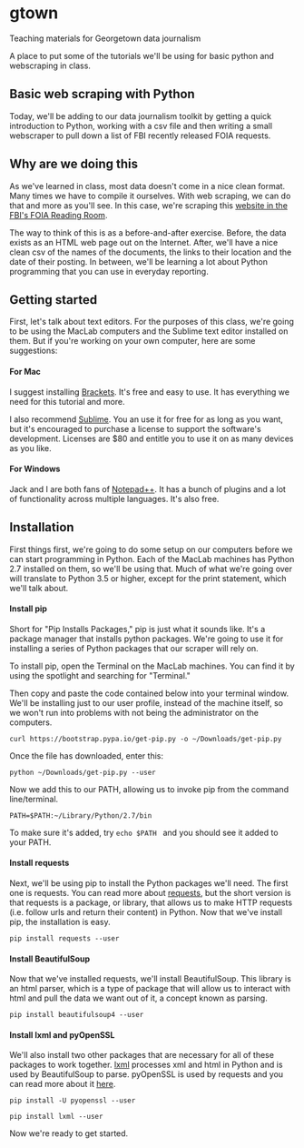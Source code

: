 # gtown
Teaching materials for Georgetown data journalism

A place to put some of the tutorials we'll be using for basic python and webscraping in class. 


## Basic web scraping with Python

Today, we'll be adding to our data journalism toolkit by getting a quick introduction to Python, working with a csv file and then writing a small webscraper to pull down a list of FBI recently released FOIA requests. 

## Why are we doing this

As we've learned in class, most data doesn't come in a nice clean format. Many times we have to compile it ourselves. With web scraping, we can do that and more as you'll see. In this case, we're scraping this [website in the FBI's FOIA Reading Room](https://vault.fbi.gov/recently-added). 

The way to think of this is as a before-and-after exercise. Before, the data exists as an HTML web page out on the Internet. After, we'll have a nice clean csv of the names of the documents, the links to their location and the date of their posting. In between, we'll be learning a lot about Python programming that you can use in everyday reporting.

## Getting started 

First, let's talk about text editors. For the purposes of this class, we're going to be using the MacLab computers and the Sublime text editor installed on them. But if you're working on your own computer, here are some suggestions:

#### For Mac

I suggest installing [Brackets](http://brackets.io/). It's free and easy to use. It has everything we need for this tutorial and more.

I also recommend [Sublime](https://www.sublimetext.com/3). You an use it for free for as long as you want, but it's encouraged to purchase a license to support the software's development. Licenses are $80 and entitle you to use it on as many devices as you like. 

#### For Windows 

Jack and I are both fans of [Notepad++](https://notepad-plus-plus.org/). It has a bunch of plugins and a lot of functionality across multiple languages. It's also free.

## Installation 

First things first, we're going to do some setup on our computers before we can start programming in Python. Each of the MacLab machines has Python 2.7 installed on them, so we'll be using that. Much of what we're going over will translate to Python 3.5 or higher, except for the print statement, which we'll talk about. 

#### Install pip

Short for "Pip Installs Packages," pip is just what it sounds like. It's a package manager that installs python packages. We're going to use it for installing a series of Python packages that our scraper will rely on. 

To install pip, open the Terminal on the MacLab machines. You can find it by using the spotlight and searching for "Terminal." 

Then copy and paste the code contained below into your terminal window. We'll be installing just to our user profile, instead of the machine itself, so we won't run into problems with not being the administrator on the computers. 
```
curl https://bootstrap.pypa.io/get-pip.py -o ~/Downloads/get-pip.py
```
Once the file has downloaded, enter this: 
```
python ~/Downloads/get-pip.py --user
```
Now we add this to our PATH, allowing us to invoke pip from the command line/terminal.
```
PATH=$PATH:~/Library/Python/2.7/bin
```
To make sure it's added, try ```echo $PATH ``` and you should see it added to your PATH.

#### Install requests

Next, we'll be using pip to install the Python packages we'll need. The first one is requests. You can read more about [requests](http://docs.python-requests.org/en/master/), but the short version is that requests is a package, or library, that allows us to make HTTP requests (i.e. follow urls and return their content) in Python. Now that we've install pip, the installation is easy. 
```
pip install requests --user
```

#### Install BeautifulSoup
Now that we've installed requests, we'll install BeautifulSoup. This library is an html parser, which is a type of package that will allow us to interact with html and pull the data we want out of it, a concept known as parsing. 
```
pip install beautifulsoup4 --user 
```

#### Install lxml and pyOpenSSL 
We'll also install two other packages that are necessary for all of these packages to work together. [lxml](https://lxml.de/) processes xml and html in Python and is used by BeautifulSoup to parse. pyOpenSSL is used by requests and you can read more about it [here](https://pyopenssl.org/en/stable/introduction.html).
```
pip install -U pyopenssl --user

pip install lxml --user
```

Now we're ready to get started. 